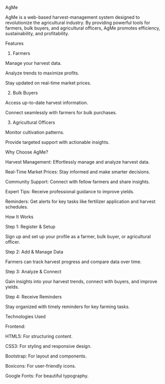AgMe

AgMe is a web-based harvest-management system designed to revolutionize the agricultural industry. By providing powerful tools for farmers, bulk buyers, and agricultural officers, AgMe promotes efficiency, sustainability, and profitability.

Features

1. Farmers

Manage your harvest data.

Analyze trends to maximize profits.

Stay updated on real-time market prices.

2. Bulk Buyers

Access up-to-date harvest information.

Connect seamlessly with farmers for bulk purchases.

3. Agricultural Officers

Monitor cultivation patterns.

Provide targeted support with actionable insights.

Why Choose AgMe?

Harvest Management: Effortlessly manage and analyze harvest data.

Real-Time Market Prices: Stay informed and make smarter decisions.

Community Support: Connect with fellow farmers and share insights.

Expert Tips: Receive professional guidance to improve yields.

Reminders: Get alerts for key tasks like fertilizer application and harvest schedules.

How It Works

Step 1: Register & Setup

Sign up and set up your profile as a farmer, bulk buyer, or agricultural officer.

Step 2: Add & Manage Data

Farmers can track harvest progress and compare data over time.

Step 3: Analyze & Connect

Gain insights into your harvest trends, connect with buyers, and improve yields.

Step 4: Receive Reminders

Stay organized with timely reminders for key farming tasks.

Technologies Used

Frontend:

HTML5: For structuring content.

CSS3: For styling and responsive design.

Bootstrap: For layout and components.

Boxicons: For user-friendly icons.

Google Fonts: For beautiful typography.